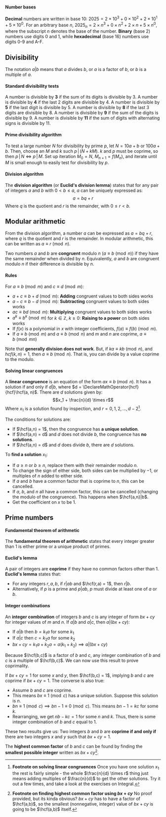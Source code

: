 #### Number bases
**Decimal** numbers are written in base 10: $2025 = 2 \times 10^3 + 0 \times 10^2 + 2 \times 10^1 + 5 \times 10^0$.
For an arbitrary base $n$, $2025_n = 2 \times n^3 + 0 \times n^2 + 2 \times n + 5 \times n^0$, where the subscript $n$ denotes the base of the number. **Binary** (base 2) numbers use digits 0 and 1, while **hexadecimal** (base 16) numbers use digits 0-9 and A-F.

## Divisibility
The notation $a | b$ means that $a$ divides $b$, or $a$ is a factor of $b$, or $b$ is a multiple of $a$.
#### Standard divisibility tests
A number is divisible by **3** if the sum of its digits is divisible by 3.
A number is divisible by **4** if the last 2 digits are divisible by 4.
A number is divisible by **5** if the last digit is divisible by 5.
A number is divisible by **8** if the last 3 digits are divisible by 8.
A number is divisible by **9** if the sum of the digits is divisible by 9.
A number is divisible by **11** if the sum of digits with alternating signs is divisible by 11.
#### Prime divisibility algorithm
To test a large number $N$ for divisibility by prime $p$, let $N = 10a + b$ or $100a + b$.
Then, choose an $M$ and $k$ such $p\,|\,(N + kM)$. $k$ and $p$ must be coprime, so then $p\,|\,N \iff p\,|\,M$.
Set up iteration $M_0 = N$, $M_{n+1} = f(M_n)$, and iterate until $M$ is small enough to easily test for divisibility by $p$.
#### Division algorithm
The **division algorithm** (or **Euclid's division lemma**) states that for any pair of integers $a$ and $b$ with $0\lt b\le a$, $a$ can be uniquely expressed as:
$$
a = bq + r
$$
Where $q$ is the quotient and $r$ is the remainder, with $0\le r \lt b$.

## Modular arithmetic
From the division algorithm, a number $a$ can be expressed as $a = bq + r$, where $q$ is the quotient and $r$ is the remainder. In modular arithmetic, this can be written as $a \equiv r \pmod n$. 

Two numbers $a$ and $b$ are **congruent** modulo $n$ ($a \equiv b \pmod n$) if they have the same remainder when divided by $n$. Equivalently, $a$ and $b$ are congruent modulo $n$ if their difference is divisible by $n$.
#### Rules
For $a \equiv  b \pmod m$ and $c \equiv d \pmod m$:
- $a + c \equiv b + d \pmod m$: **Adding** congruent values to both sides works
- $a - c \equiv b - d \pmod m$: **Subtracting** congruent values to both sides works
- $ac \equiv bd \pmod m$: **Multiplying** congruent values to both sides works
- $a^k \equiv b^k \pmod m$ for $k \in \mathbb{Z}$, $k \ge 0$: **Raising to a power** on both sides works
- If $f(x)$ is a polynomial in $x$ with integer coefficients, $f(a) \equiv f(b) \pmod m$.
- If $a \equiv b \pmod m$ and $a \equiv b \pmod n$ and $m$ and $n$ are coprime, $a \equiv b \pmod{mn}$

Note that **generally division does not work**. But, if $ka \equiv kb \pmod n$, and $hcf(k, n) = 1$, then $a \equiv b \pmod n$. That is, you can divide by a value coprime to the modulo.

#### Solving linear congruences
A **linear congruence** is an equation of the form $ax \equiv b \pmod n$. It has a solution if and only if $d | b$, where $d = \DeclareMathOperator{hcf}{hcf}\hcf(a, n)$. There are $d$ solutions given by:
$$x_1 + \frac{n}{d} \times r$$
Where $x_1$ is a solution found by inspection, and $r = 0,1,2,\dots,d-2$[^1].

The conditions for solutions are:
- If $\hcf(a,n) = 1$, then the congruence has **a unique solution**.
- If $\hcf(a,n) = d$ and $d$ does not divide $b$, the congruence has **no solutions**.
- If $\hcf(a,n) = d$ and $d$ does divide $b$, there are $d$ solutions.

To **find a solution** $x_1$:
- If $a \ge n$  or $b \ge n$, replace them with their remainder modulo $n$.
- To change the sign of either side, both sides can be multiplied by $-1$, or multiples of $n$ added to either side.
- If $a$ and $b$ have a common factor that is coprime to $n$, this can be cancelled.
- If $a$, $b$, and $n$ all have a common factor, this can be cancelled (changing the modulo of the congruence). This happens when $\hcf{a,n}|b$.
- Get the coefficient on $x$ to be 1.

## Prime numbers
#### Fundamental theorem of arithmetic
The **fundamental theorem of arithmetic** states that every integer greater than 1 is either prime or a unique product of primes.
#### Euclid's lemma
A pair of integers are **coprime** if they have no common factors other than 1.
**Euclid's lemma** states that:
- For any integers $r,a,b$, if $r|ab$ and $\hcf(r,a) = 1$, then $r|b$.
- Alternatively, if $p$ is a prime and $p|ab$, $p$ must divide at least one of $a$ or $b$.
#### Integer combinations
An **integer combination** of integers $b$ and $c$ is any integer of form $bx+cy$ for integer values of $m$ and $n$. If $a|b$ and $a|c$, then $a|(bx+cy)$:
- If $a|b$ then $b = k_1a$ for some $k_1$
- If $a|c$ then $c = k_2a$ for some $k_2$
- $bx+cy = k_1a+k_2a = a(k_1+k_2) \implies a|(bx+cy)$

Because $\hcf(b,c)$ is a factor of $b$ and $c$, any integer combination of $b$ and $c$ is a multiple of $\hcf(b,c)$. We can now use this result to prove coprimality.

If $bx+cy = 1$ for some $x$ and $y$, then $\hcf(b,c) = 1$, implying $b$ and $c$ are coprime if $bx+cy=1$. The converse is also true:
- Assume $b$ and $c$ are coprime.
- This means $bx\equiv1\pmod c$ has a unique solution. Suppose this solution is $n$.
- $bn\equiv1\pmod c \implies bn-1\equiv0\pmod c$. This means $bn-1 = kc$ for some $k$.
- Rearranging, we get $nb - kc = 1$ for some $n$ and $k$. Thus, there is some integer combination of $b$ and $c$ equal to 1.

These two results give us:
Two integers $b$ and $b$ are **coprime if and only if** there are two integers $x$ and $y$ such that $bx + cy = 1$.

The **highest common factor** of $b$ and $c$ can be found by finding the **smallest possible integer** written as $bx + cy$[^2].


[^1]: **Footnote on solving linear congruences**
	Once you have one solution $x_1$ the rest is fairly simple - the whole $\frac{n}{d} \times r$ thing just means adding multiples of $\frac{n}{d}$ to get the other solutions. Try it out a few times, and take a look at the exercises on Integral.
[^2]: **Footnote on finding highest common factor using $bx+cy$**
	No proof provided, but its kinda obvious? $bx+cy$ has to have a factor of $\hcf(a,b)$, so the smallest (nonnegative, integer) value of $bx+cy$ is going to be $\hcf(a,b)$ itself.
